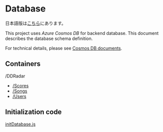 # Database

日本語版は[こちら](./README-ja.md)にあります。

This project uses *Azure Cosmos DB* for backend database.
This document describes the database schema definition.

For technical details, please see [Cosmos DB documents](https://docs.microsoft.com/azure/cosmos-db/).

## Containers

/DDRadar

- [/Scores](./scores.md)
- [/Songs](./songs.md)
- [/Users](./users.md)

## Initialization code

[initDatabase.js](../../api/__tests__/initDatabase.js)

